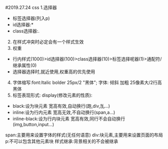 #2019.27.24 css
1.选择器
- 标签选择器(列入p)
- id选择器:*
- class选择器:.
2. 在样式冲突时必定会有一个样式生效
3. 权重
- 行内样式(1000)>id选择器(100)>class选择器(10)>标签选择呢器(1)>通配符/继承属性(0)
- 选择器选择时,就近使用,权重高的优先使用
4. 字体缩写:font:ltalic bolder 25px/2 "黑体";
   字体: 倾斜 加粗 25像素大/2行高 黑体
5. 标签表现形式: display(修改元素的性质):
- black:设为块元素 宽高有效,自动换行(跑,div,劜...)
- inline:设为行内元素 宽高无效,不自动换行(span,a...)
- inline-black:设为行内块元素  宽高有效,同行不会自动换行(img,button,input...)

span:主要用来设置字体的样式(无任何语意)
div:块元素,主要用来设置页面的布局
p:不可以包含其他元素块
样式继承:背景相关的不会被继承
